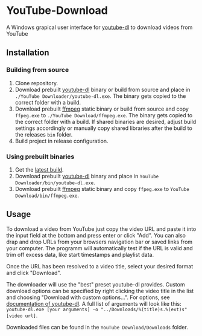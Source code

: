 # YouTube-Download
A Windows grapical user interface for [youtube-dl](https://github.com/ytdl-org/youtube-dl "youtube-dl on GitHub") to download videos from YouTube

## Installation
### Building from source
1. Clone repository.
2. Download prebuilt [youtube-dl](https://ytdl-org.github.io/youtube-dl/download.html "youtube-dl download page") binary or build from source and place in `./YouTube Downloader/youtube-dl.exe`. The binary gets copied to the correct folder with a build.
3. Download prebuilt [ffmpeg](https://www.ffmpeg.org/download.html "ffmpeg download page") static binary or build from source and copy `ffpeg.exe` to `./YouTube Download/ffmpeg.exe`. The binary gets copied to the correct folder with a build.
If shared binaries are desired, adjust build settings accordingly or manually copy shared libraries after the build to the releases `bin` folder.
4. Build project in release configuration.

### Using prebuilt binaries
1. Get the [latest build](#).
2. Download prebuilt [youtube-dl](https://ytdl-org.github.io/youtube-dl/download.html "youtube-dl download page") binary and place in `YouTube Downloader/bin/youtube-dl.exe`.
3. Download prebuilt [ffmpeg](https://www.ffmpeg.org/download.html "ffmpeg download page") static binary and copy `ffpeg.exe` to `YouTube Download/bin/ffmpeg.exe`.

## Usage
To download a video from YouTube just copy the video URL and paste it into the input field at the bottom and press enter or click "Add". You can also drap and drop URLs from your browsers navigation bar or saved links from your computer. The programm will automatically test if the URL is valid and trim off excess data, like start timestamps and playlist data.

Once the URL has been resolved to a video title, select your desired format and click "Download".

The downloader will use the "best" preset youtube-dl provides. Custom download options can be specified by right clicking the video title in the list and choosing "Download with custom options...". For options, see [documentation of youtube-dl](https://github.com/ytdl-org/youtube-dl#options "youtube-dl documentation options section"). A full list of arguments will look like this: `youtube-dl.exe [your arguments] -o "../Downloads/%(title)s.%(ext)s" [video url]`.

Downloaded files can be found in the `YouTube Download/Downloads` folder.
